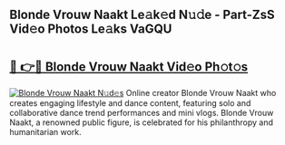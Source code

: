 ## Blonde Vrouw Naakt Le𝚊k𝚎d N𝚞𝚍e - Part-ZsS Vid𝚎o Photos Le𝚊ks VaGQU

# <h2><a href="http://fb92am.evod.top/?m=Blonde+Vrouw+Naakt">🔗 👉🔴 Blonde Vrouw Naakt Vid𝚎o Ph𝚘t𝚘s</a></h2>

[![Blonde Vrouw Naakt N𝚞d𝚎s](https://i.imgur.com/8V9OHl7.gif)](http://fb92am.evod.top/?m=Blonde+Vrouw+Naakt)
Online creator Blonde Vrouw Naakt who creates engaging lifestyle and dance content, featuring solo and collaborative dance trend performances and mini vlogs. Blonde Vrouw Naakt, a renowned public figure, is celebrated for his philanthropy and humanitarian work. 
